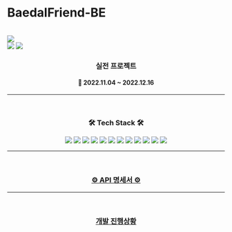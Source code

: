 # BaedalFriend-BE
 <br>
<img src="https://myawsbucketds.s3.ap-northeast-2.amazonaws.com/0d288f58-c949-4498-8693-0fe249f29820.png">
<br>
<img src="https://myawsbucketds.s3.ap-northeast-2.amazonaws.com/805756b3-8aed-4e90-a37d-b18508fb7bf7.png"> <img src="https://myawsbucketds.s3.ap-northeast-2.amazonaws.com/c2bd5b7f-610e-4874-9031-db7c6ec9e35c.png">
<br>
<h3 align="center"><b>실전 프로젝트</b></h3>

<h4 align="center">📆 2022.11.04 ~ 2022.12.16</h4>

---

<br>
<h3 align="center"><b>🛠 Tech Stack 🛠</b></h3>
<p align="center">
<img src="https://img.shields.io/badge/Spring-6DB33F?style=for-the-badge&logo=github&logoColor=white">
<img src="https://img.shields.io/badge/github-181717?style=for-the-badge&logo=github&logoColor=white">
<img src="https://img.shields.io/badge/linux-FCC624?style=for-the-badge&logo=linux&logoColor=black">
<img src="https://img.shields.io/badge/aws-232F3E?style=for-the-badge&logo=aws&logoColor=white">
<img src="https://camo.githubusercontent.com/fd0243cd3a19485c4f3e82eba48aa53c2b13c41bd87164fc77fa3498ec09d2bd/68747470733a2f2f696d672e736869656c64732e696f2f62616467652f616d617a6f6e73332d3536394133313f7374796c653d666f722d7468652d6261646765266c6f676f3d616d617a6f6e7333266c6f676f436f6c6f723d7768697465">

<img src="https://camo.githubusercontent.com/5309f68ce19176455b37914291b345bd7af797286bbf86aaabdc23d398e93586/68747470733a2f2f696d672e736869656c64732e696f2f62616467652f617773206563322d3037433136303f7374796c653d666f722d7468652d6261646765266c6f676f3d616d617a6f6e65617773266c6f676f436f6c6f723d7768697465">
  <img src="https://camo.githubusercontent.com/c0f71772804c86d0f144ce923027aff25e8d761c6b791d2de6698607e21c5465/68747470733a2f2f696d672e736869656c64732e696f2f62616467652f677261646c652d3032333033413f7374796c653d666f722d7468652d6261646765266c6f676f3d677261646c65266c6f676f436f6c6f723d7768697465">
  <img src="https://camo.githubusercontent.com/c1fc168684171582321954905e8b9dc4f59810243ed85e645f3b7938ee3145cb/68747470733a2f2f696d672e736869656c64732e696f2f62616467652f6d7973716c2d3434373941313f7374796c653d666f722d7468652d6261646765266c6f676f3d6d7973716c266c6f676f436f6c6f723d7768697465">
  <img src="https://camo.githubusercontent.com/54a2f74f3cbb3cb810faa417fb9a56b4d947be01e868ab624b3f251a1062257b/68747470733a2f2f696d672e736869656c64732e696f2f62616467652f67697468756220616374696f6e732d3230383846463f7374796c653d666f722d7468652d6261646765266c6f676f3d67697468756220616374696f6e73266c6f676f436f6c6f723d7768697465">
  <img src="https://camo.githubusercontent.com/a831a652fb5370367ee71ae4255e39623b9edf7e60ffbcf7ba356b1d82a09538/68747470733a2f2f696d672e736869656c64732e696f2f62616467652f737072696e672064617461206a70612d4632384431413f7374796c653d666f722d7468652d6261646765266c6f676f3d737072696e67646174616a7061266c6f676f436f6c6f723d7768697465">
<img src="https://img.shields.io/badge/Docker-2496ED?style=for-the-badge&logo=Docker&logoColor=white">
<img src="https://img.shields.io/badge/Redis-DC382D?style=for-the-badge&logo=redis&logoColor=white"/>
<br>



---

<br>
<h3 align="center"><b><a href="https://github.com/BedalFriend/BaedalFriend-BE/wiki/API-%EB%AA%85%EC%84%B8%EC%84%9C">⚙ API 명세서 ⚙</a></b></h3>

---

<br>
<h3 align="center"><b><a href="https://github.com/orgs/BedalFriend/projects/1/views/1"> 개발 진행상황 </a></b></h3>
